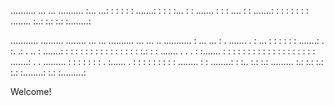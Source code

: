 .......... ...    ...  ..........
:...  ...: : :    : :  : .......:
   :  :    :  :...  :  : .......
   :  :    :  ....  :  : .......:
   :  :    : :    : :  : ........
   :..:    :.:    :.:  :........:
   
...........   .........    ........   ...   ...  ..........  ...    ...   ..  ...........
: ... ... :  . ....... .  :  ...   :  : :  :  :  : .......:  . :. .:  .  ..   :  .......:
: : : : : :  : :     : :  : :    : :  : :.: :    : .......    .  .  .         :  :.......
: : : : : :  : :     : :  : :    : :  : : : :    : .......:     . .           ......... :
: : : : : :  . :...... .  : :    : :  : :  :  :  : ........     : :           ........: :
:.. :.: :.:   .........   :.:    :.:  :.:   :.:  :........:     :.:           :.........:


Welcome!
